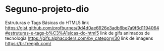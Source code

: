 # Seguno-projeto-dio
Estruturas e Tags Básicas do HTML5 link https://gist.github.com/profburnes/9d4d0ae6926e3adb6be7a9f6d1194064#estruturas-e-tags-b%C3%A1sicas-do-html5 
link de gifs animados de tecnologia https://gifs.alphacoders.com/by_category/30
link de imagens https://br.freepik.com/
